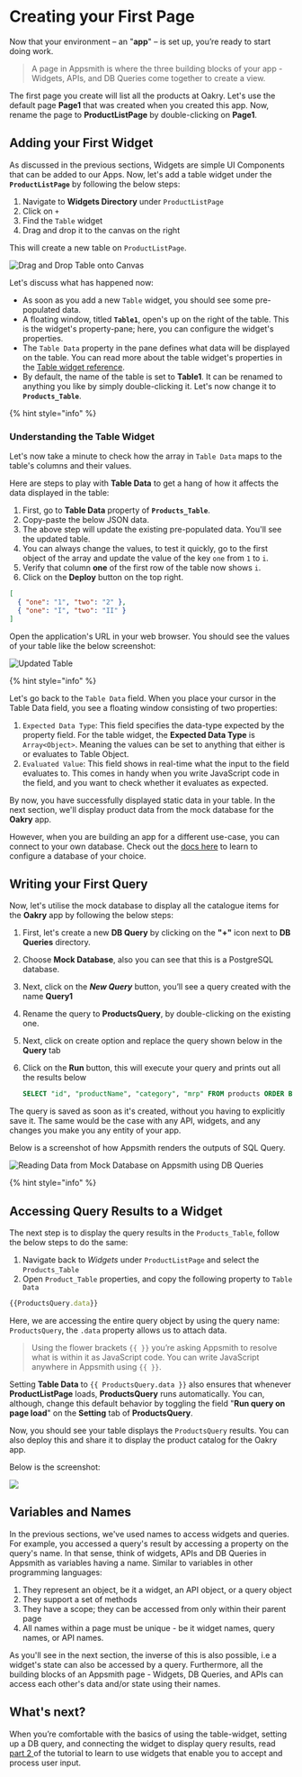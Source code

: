 # Creating your First Page

Now that your environment – an "**app**" – is set up, you’re ready to start doing work.

> A page in Appsmith is where the three building blocks of your app - Widgets, APIs, and DB Queries come together to create a view.

The first page you create will list all the products at Oakry. Let's use the default page **Page1** that was created when you created this app. Now, rename the page to **ProductListPage** by double-clicking on **Page1**.

## Adding your First Widget

As discussed in the previous sections, Widgets are simple UI Components that can be added to our Apps. Now, let's add a table widget under the **`ProductListPage`** by following the below steps:

1. Navigate to **Widgets Directory** under `ProductListPage`
2. Click on `+`
3. Find the `Table` widget
4. Drag and drop it to the canvas on the right

This will create a new table on `ProductListPage`.

![Drag and Drop Table onto Canvas](https://lh4.googleusercontent.com/p6VRCgNSNPxyq1IdSgVbU7oHE8fkTDmayGM-YPIuOBKHCzEhE2qYYaTyDQ6XyCG7xmQ6CoNlUCBTO6iat52sZqs8Ig8GzOLFpDF2_3GEXgGcSgwMmOuba5Pekv1ZY3roaOgr5EI0)

Let's discuss what has happened now:

* As soon as you add a new `Table` widget, you should see some pre-populated data.
* A floating window, titled **`Table1`**, open's up on the right of the table. This is the widget's property-pane; here, you can configure the widget's properties.
* The `Table Data` property in the pane defines what data will be displayed on the table. You can read more about the table widget's properties in the [Table widget reference](https://docs.appsmith.com/widget-reference/table).
* By default, the name of the table is set to **Table1**. It can be renamed to anything you like by simply double-clicking it. Let's now change it to **`Products_Table`**.

{% hint style="info" %}

### Understanding the Table Widget

Let's now take a minute to check how the array in `Table Data` maps to the table's columns and their values.

Here are steps to play with **Table Data** to get a hang of how it affects the data displayed in the table:

1. First, go to **Table Data** property of **`Products_Table`**.
2. Copy-paste the below JSON data. 
3. The above step will update the existing pre-populated data. You'll see the updated table.
4. You can always change the values, to test it quickly, go to the first object of the array and update the value of the key `one` from `1` to `i`.
5. Verify that column **one** of the first row of the table now shows `i`.
6. Click on the **Deploy** button on the top right.

```json
[
  { "one": "1", "two": "2" },
  { "one": "I", "two": "II" }
]
```

Open the application's URL in your web browser. You should see the values of your table like the below screenshot:

![Updated Table](../../.gitbook/assets/image.png)

{% hint style="info" %}

Let's go back to the `Table Data` field. When you place your cursor in the Table Data field, you see a floating window consisting of two properties:

1. `Expected Data Type`: This field specifies the data-type expected by the property field. For the table widget, the **Expected Data Type** is `Array<Object>`. Meaning the values can be set to anything that either is or evaluates to Table Object.
2. `Evaluated Value`: This field shows in real-time what the input to the field evaluates to. This comes in handy when you write JavaScript code in the field, and you want to check whether it evaluates as expected.

By now, you have successfully displayed static data in your table. In the next section, we'll display product data from the mock database for the **Oakry** app.

However, when you are building an app for a different use-case, you can connect to your own database. Check out the [docs here](../../core-concepts/connecting-to-data-sources/) to learn to configure a database of your choice.

## Writing your First Query

Now, let's utilise the mock database to display all the catalogue items for the **Oakry** app by following the below steps:

1. First, let's create a new **DB Query** by clicking on the **"+"** icon next to **DB Queries** directory.
2. Choose **Mock Database**, also you can see that this is a PostgreSQL database.
3. Next, click on the _**New Query**_ button, you’ll see a query created with the name **Query1**
4. Rename the query to **ProductsQuery**, by double-clicking on the existing one.
5. Next, click on create option and replace the query shown below in the **Query** tab
6. Click on the **Run** button, this will execute your query and prints out all the results below

   ```sql
   SELECT "id", "productName", "category", "mrp" FROM products ORDER BY "id";
   ```

The query is saved as soon as it's created, without you having to explicitly save it. The same would be the case with any API, widgets, and any changes you make you any entity of your app.

Below is a screenshot of how Appsmith renders the outputs of SQL Query.

![Reading Data from Mock Database on Appsmith using DB Queries](../../.gitbook/assets/image%20%288%29.png)

{% hint style="info" %}

## Accessing Query Results to a Widget

The next step is to display the query results in the `Products_Table`, follow the below steps to do the same:

1. Navigate back to _Widgets_ under `ProductListPage` and select the `Products_Table`
2. Open `Product_Table` properties, and copy the following property to `Table Data`

```javascript
{{ProductsQuery.data}}
```

Here, we are accessing the entire query object by using the query name: `ProductsQuery`, the `.data` property allows us to attach data.

> Using the flower brackets `{{ }}` you’re asking Appsmith to resolve what is within it as JavaScript code. You can write JavaScript anywhere in Appsmith using `{{ }}`.

Setting **Table Data** to `{{ ProductsQuery.data }}` also ensures that whenever **ProductListPage** loads, **ProductsQuery** runs automatically. You can, although, change this default behavior by toggling the field "**Run query on page load**" on the **Setting** tab of **ProductsQuery**.

Now, you should see your table displays the `ProductsQuery` results. You can also deploy this and share it to display the product catalog for the Oakry app.

Below is the screenshot:

![](https://lh5.googleusercontent.com/wjbhU2Nsq_tfEFoAsI4qEn60jo6E8dkySMMUqoV9h1IdfBJ9Ug48_EkI-LZVaRK3VB4ebTi0OTbYFczticODH13A-XWJi-qhE12Lhz8OSXnCvRDB6uqceArq3wDVZA5xOaQlAogK)

## Variables and Names

In the previous sections, we've used names to access widgets and queries. For example, you accessed a query's result by accessing a property on the query's name. In that sense, think of widgets, APIs and DB Queries in Appsmith as variables having a name. Similar to variables in other programming languages:

1. They represent an object, be it a widget, an API object, or a query object
2. They support a set of methods
3. They have a scope; they can be accessed from only within their parent page
4. All names within a page must be unique - be it widget names, query names, or API names.

As you'll see in the next section, the inverse of this is also possible, i.e a widget's state can also be accessed by a query. Furthermore, all the building blocks of an Appsmith page - Widgets, DB Queries, and APIs can access each other's data and/or state using their names.

## What's next?

When you’re comfortable with the basics of using the table-widget, setting up a DB query, and connecting the widget to display query results, read [part 2 ](https://app.gitbook.com/@appsmith/s/appsmith/~/drafts/-MNXsPmxVacsRbqB7S_f/v/v1.3/tutorial/part-2-creating-a-basic-form)of the tutorial to learn to use widgets that enable you to accept and process user input.

